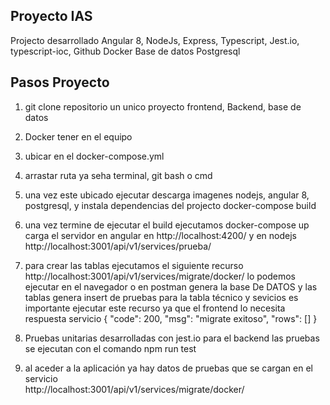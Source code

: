 ## Proyecto IAS

Projecto desarrollado Angular 8, NodeJs, Express, Typescript, Jest.io, typescript-ioc, Github
Docker Base de datos Postgresql

## Pasos Proyecto

1. git clone repositorio un unico proyecto frontend, Backend, base de datos

2. Docker tener en el equipo

3. ubicar en el docker-compose.yml
4. arrastar ruta ya seha terminal, git bash o cmd

5. una vez este ubicado ejecutar  descarga imagenes nodejs, angular 8, postgresql, y instala dependencias
   del projecto docker-compose build

6. una vez termine de ejecutar el build ejecutamos docker-compose up  
   carga el servidor en angular en http://localhost:4200/ y en nodejs http://localhost:3001/api/v1/services/prueba/

7. para crear las tablas ejecutamos el siguiente recurso http://localhost:3001/api/v1/services/migrate/docker/
   lo podemos ejecutar en el navegador o en postman genera la base De DATOS y las tablas genera insert de pruebas
   para la tabla técnico y sevicios es importante ejecutar este recurso ya que el frontend lo necesita
   respuesta servicio
   {
    "code": 200,
    "msg": "migrate exitoso",
    "rows": []
   }

8. Pruebas unitarias desarrolladas con jest.io para el backend las pruebas se ejecutan con el comando 
	 npm run test

9. al aceder a la aplicación ya hay datos de pruebas que se cargan en el servicio  
	 http://localhost:3001/api/v1/services/migrate/docker/